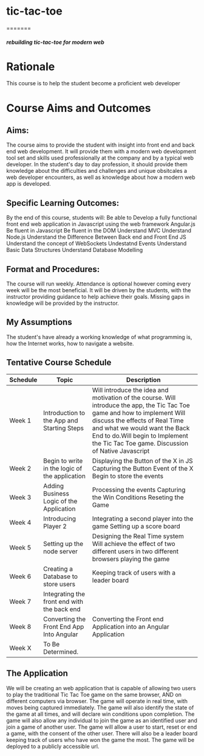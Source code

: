 # tic-tac-toe
=======
##### rebuilding tic-tac-toe for modern web
# Rationale
This course is to help the student become a proficient web developer
# Course Aims and Outcomes
## Aims:
The course aims to provide the student with insight into front end and back end web development. It will provide them with a modern web development tool set and skills used professionally at the company and by a typical web developer. In the student's day to day profession, it should provide them knowledge about the difficulties and challenges and unique obsitcales a web developer encounters, as well as knowledge about how a modern web app is developed. 
## Specific Learning Outcomes:
By the end of this course, students will: 
	Be able to Develop a fully functional front end web application in Javascript using the web framework Angular.js
	Be fluent in Javascript
	Be fluent in the DOM
	Understand MVC
	Understand Node.js
	Understand the Difference Between Back end and Front End JS
	Understand the concept of WebSockets
	Undestatnd Events
	Understand Basic Data Structures
	Understand Database Modelling
## Format and Procedures:  
The course will run weekly. Attendance is optional however coming every week will be the most beneficial.
It will be driven by the students, with the instructor providing guidance to help achieve their goals. Missing gaps in knowledge will be provided by the instructor.
## My Assumptions
The student's have already a working knowledge of what programming is, how the Internet works, how to navigate a website.
## Tentative Course Schedule 
Schedule | Topic|Description
---------|------|-----------
Week 1 | Introduction to the App and Starting Steps | Will introduce the idea and motivation of the course. Will introduce the app, the Tic Tac Toe game and how to implement Will discuss the effects of Real Time and what we would want the Back End to do.Will begin to Implement the Tic Tac Toe game. Discussion of Native Javascript
Week 2 | Begin to write in the logic of the application |Displaying the Button of the X in JS Capturing the Button Event of the X Begin to store the events
Week 3 | Adding Business Logic of the Application | Processing the events Capturing the Win Conditions Reseting the Game
Week 4 | Introducing Player 2 | Integrating a second player into the game Setting up a score board
Week 5 | Setting up the node server | Designing the Real Time system Will achieve the effect of two different users in two different browsers playing the game
Week 6 | Creating a Database to store users | Keeping track of users with a leader board 
Week 7 | Integrating the front end with the back end | 
Week 8 | Converting the Front End App Into Angular | Converting the Front end Application into an Angular Application
Week X | To Be Determined.

## The Application 
We will be creating an web application that is capable of allowing two users to play the traditional Tic Tac Toe game on the same browser, AND on different computers via browser. The game will operate in real time, with moves being captured immediately. The game will also identify the  state of the game at all times, and will declare win conditions upon completion. The game will also allow any individual to join the game as an identified user and join a game of another user. The game will allow a user to start, reset or end a game, with the consent of the other user. There will also be a leader board keeping track of users who have won the game the most. The game will be deployed to a publicly accessible url. 

